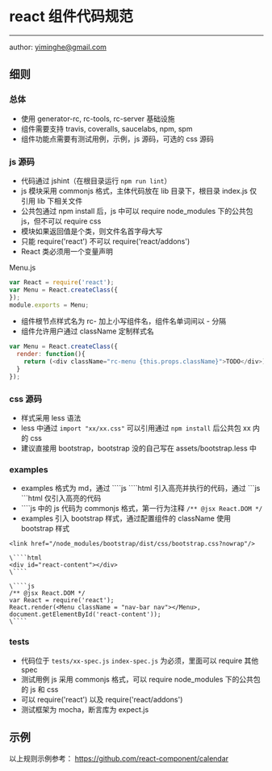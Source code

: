 # react 组件代码规范
---

author: yiminghe@gmail.com

## 细则

### 总体

- 使用 generator-rc, rc-tools, rc-server 基础设施
- 组件需要支持 travis, coveralls, saucelabs, npm, spm
- 组件功能点需要有测试用例，示例，js 源码，可选的 css 源码

### js 源码

- 代码通过 jshint（在根目录运行 `npm run lint`）
- js 模块采用 commonjs 格式，主体代码放在 lib 目录下，根目录 index.js 仅引用 lib 下相关文件
- 公共包通过 npm install 后，js 中可以 require node_modules 下的公共包 js，但不可以 require css
- 模块如果返回值是个类，则文件名首字母大写
- 只能 require('react') 不可以 require('react/addons')
- React 类必须用一个变量声明

Menu.js
```js
var React = require('react');
var Menu = React.createClass({
});
module.exports = Menu;
```

- 组件根节点样式名为 rc- 加上小写组件名，组件名单词间以 - 分隔
- 组件允许用户通过 className 定制样式名

```js
var Menu = React.createClass({
  render: function(){
    return (<div className="rc-menu {this.props.className}">TODO</div>);
  }
});
```

### css 源码

- 样式采用 less 语法
- less 中通过 `import "xx/xx.css"` 可以引用通过 `npm install` 后公共包 xx 内的 css
- 建议直接用 bootstrap，bootstrap 没的自己写在 assets/bootstrap.less 中

### examples

- examples 格式为 md，通过 \`\`\`\`js \`\`\`\`html 引入高亮并执行的代码，通过 \`\`\`js \`\`\`html 仅引入高亮的代码
- \`\`\`\`js 中的 js 代码为 commonjs 格式，第一行为注释 `/** @jsx React.DOM */`
- examples 引入 bootstrap 样式，通过配置组件的 className 使用 bootstrap 样式

```
<link href="/node_modules/bootstrap/dist/css/bootstrap.css?nowrap"/>

\````html
<div id="react-content"></div>
\````

\````js
/** @jsx React.DOM */
var React = require('react');
React.render(<Menu className = "nav-bar nav"></Menu>, document.getElementById('react-content'));
\````

```

### tests

- 代码位于 `tests/xx-spec.js` `index-spec.js` 为必须，里面可以 require 其他 spec
- 测试用例 js 采用 commonjs 格式，可以 require node_modules 下的公共包的 js 和 css
- 可以 require('react') 以及 require('react/addons')
- 测试框架为 mocha，断言库为 expect.js

## 示例

以上规则示例参考： https://github.com/react-component/calendar
